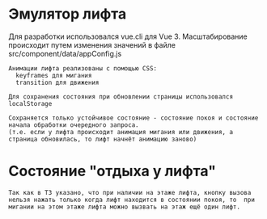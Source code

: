 # Эмулятор лифта

Для разработки использовался vue.cli для Vue 3. 
Масштабирование происходит путем изменения значений в файле src/component/data/appConfig.js
```
Анимации лифта реализованы с помощью CSS:
  keyframes для мигания
  transition для движения
```

```
Для сохранения состояния при обновлении страницы использовался localStorage

Сохраняется только устойчивое состояние - состояние покоя и состояние начала обработки очередного запроса.
(т.е. если у лифта происходит анимация мигания или движения, а страница обновилась, то лифт начнёт анимацию заново)
 ```
# Состояние "отдыха у лифта"
```
Так как в ТЗ указано, что при наличии на этаже лифта, кнопку вызова нельзя нажать только когда лифт находится в состоянии покоя, то  при мигании на этом этаже лифта можно вызвать на этаж ещё один лифт.
```


 
